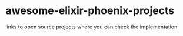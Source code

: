 # awesome-elixir-phoenix-projects
links to open source projects where you can check the implementation
